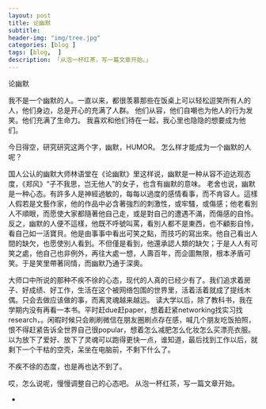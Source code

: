 ```yaml
---  
layout: post  
title: 论幽默 
subtitle: 
header-img: "img/tree.jpg"
categories: [blog ]  
tags: [blog,  ]
description: 「从泡一杯红茶，写一篇文章开始。」  
---  
```



论幽默

我不是一个幽默的人。一直以来，都很羡慕那些在饭桌上可以轻松逗笑所有人的人，他们身边，总是开心的充满了人群。
他们从容，他们自嘲也为他人的行为发笑。他们充满了生命力。
我喜欢和他们待在一起，我心里也隐隐的想要成为他们。

今日得空，研究研究这两个字，幽默，HUMOR。
怎么样才能成为一个幽默的人呢？

国人公认的幽默大师林语堂在《论幽默》里这样说，幽默是一种从容不迫达观态度，《郑风》“子不我思，岂无他人”的女子，也含有幽默的意味。
老舍也说，幽默是一种心态。有許多人是神經過敏的，每每以過度的感情看事，而不肯容人。這樣人假若是文藝作家，他的作品中必含著強烈的刺激性，或牢騷，或傷感；他老看別人不順眼，而愿使大家都隨著他自己走，或是對自己的遭遇不滿，而傷感的自怜。反之，幽默的人便不這樣，他既不呼號叫罵，看別人都不是東西，也不顧影自怜，看自己如一活寶貝。他是由事事中看出可笑之點，而技巧的寫出來。他自己看出人間的缺欠，也愿使別人看到。不但僅是看到，他還承認人類的缺欠；于是人人有可笑之處，他自己也非例外，再往大處一想，人壽百年，而企圖無限，根本矛盾可笑。于是笑里帶著同情，而幽默乃通于深奧。

大师口中所说的那种不疾不徐的心态，现代的人真的已经少有了。我们追求着房子、好成绩、好工作，生活在这个被网络包围的世界里，活着活着就成了提线木偶。只会去做应该做的事，而离灵魂越来越远。
读大学以后，除了教科书，我在学期内没有再看一本书。平时赶due赶paper，想着赶紧networking找实习找research，。闲暇时候只会刷刷微信在朋友圈刷点存在感，喊几个朋友吃饭拍照，恨不得赶紧告诉全世界自己很popular，想着怎么减肥怎么化妆怎么买漂亮衣服。以为放下了爱好、放下了灵魂可以跑得更快一点，谁知道，最后找到工作以后，就剩下一个干枯的空壳，呆坐在电脑前，不剩下什么了。

不疾不徐的态度，也是再也达不到了。

哎，怎么说呢，慢慢调整自己的心态吧。
从泡一杯红茶，写一篇文章开始。

*
